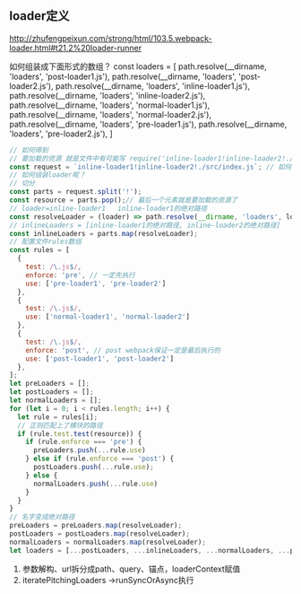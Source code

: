 ## loader定义

http://zhufengpeixun.com/strong/html/103.5.webpack-loader.html#t21.2%20loader-runner

如何组装成下面形式的数组？
const loaders = [
  path.resolve(__dirname, 'loaders', 'post-loader1.js'),
  path.resolve(__dirname, 'loaders', 'post-loader2.js'),
  path.resolve(__dirname, 'loaders', 'inline-loader1.js'),
  path.resolve(__dirname, 'loaders', 'inline-loader2.js'),
  path.resolve(__dirname, 'loaders', 'normal-loader1.js'),
  path.resolve(__dirname, 'loaders', 'normal-loader2.js'),
  path.resolve(__dirname, 'loaders', 'pre-loader1.js'),
  path.resolve(__dirname, 'loaders', 'pre-loader2.js'),
]

```javascript
// 如何得到
// 要加载的资源 就是文件中有可能写 require('inline-loader1!inline-loader2!./src/index.js')
const request = `inline-loader1!inline-loader2!./src/index.js`; // 如何加载呢？行内loader，就是写在require的loader
// 如何组装loader呢？
// 切分
const parts = request.split('!');
const resource = parts.pop();// 最后一个元素就是要加载的资源了
// loader=inline-loader1   inline-loader1的绝对路径
const resolveLoader = (loader) => path.resolve(__dirname, 'loaders', loader);
// inlineLoaders = [inline-loader1的绝对路径, inline-loader2的绝对路径]
const inlineLoaders = parts.map(resolveLoader);
// 配置文件rules数组
const rules = [
  {
    test: /\.js$/,
    enforce: 'pre', // 一定先执行
    use: ['pre-loader1', 'pre-loader2']
  },
  {
    test: /\.js$/,
    use: ['normal-loader1', 'normal-loader2']
  },
  {
    test: /\.js$/,
    enforce: 'post', // post webpack保证一定是最后执行的
    use: ['post-loader1', 'post-loader2']
  },
];
let preLoaders = [];
let postLoaders = [];
let normalLoaders = [];
for (let i = 0; i < rules.length; i++) {
  let rule = rules[i];
  // 正则匹配上了模块的路径
  if (rule.test.test(resource)) {
    if (rule.enforce === 'pre') {
      preLoaders.push(...rule.use)
    } else if (rule.enforce === 'post') {
      postLoaders.push(...rule.use);
    } else {
      normalLoaders.push(...rule.use)
    }
  }
}
// 名字变成绝对路径
preLoaders = preLoaders.map(resolveLoader);
postLoaders = postLoaders.map(resolveLoader);
normalLoaders = normalLoaders.map(resolveLoader);
let loaders = [...postLoaders, ...inlineLoaders, ...normalLoaders, ...preLoaders];
```

1. 参数解构、url拆分成path、query、锚点，loaderContext赋值
2. iteratePitchingLoaders ->runSyncOrAsync执行